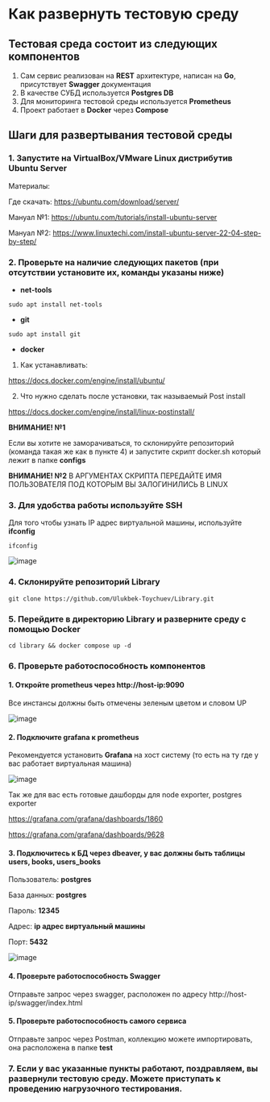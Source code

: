 # Как развернуть тестовую среду


## Тестовая среда состоит из следующих компонентов

1. Сам сервис реализован на **REST** архитектуре, написан на **Go**, присутствует **Swagger** документация
2. В качестве СУБД используется **Postgres DB**
3. Для мониторинга тестовой среды используется **Prometheus**
4. Проект работает в **Docker** через **Compose**


## Шаги для развертывания тестовой среды

### 1. Запустите на **VirtualBox/VMware** Linux дистрибутив **Ubuntu Server**
Материалы:

Где скачать: https://ubuntu.com/download/server/

Мануал №1: https://ubuntu.com/tutorials/install-ubuntu-server

Мануал №2: https://www.linuxtechi.com/install-ubuntu-server-22-04-step-by-step/

### 2. Проверьте на наличие следующих пакетов (при отсутствии установите их, команды указаны ниже)
- **net-tools**
```console
sudo apt install net-tools
```
- **git**
```console
sudo apt install git
```

- **docker**
1. Как устанавливать:

https://docs.docker.com/engine/install/ubuntu/

2. Что нужно сделать после установки, так называемый Post install

https://docs.docker.com/engine/install/linux-postinstall/

**ВНИМАНИЕ! №1**

Если вы хотите не заморачиваться, то склонируйте репозиторий (команда такая же как в пункте 4) и запустите скрипт docker.sh который лежит в папке **configs**

**ВНИМАНИЕ! №2**
В АРГУМЕНТАХ СКРИПТА ПЕРЕДАЙТЕ ИМЯ ПОЛЬЗОВАТЕЛЯ ПОД КОТОРЫМ ВЫ ЗАЛОГИНИЛИСЬ В LINUX

### 3. Для удобства работы используйте SSH
Для того чтобы узнать IP адрес виртуальной машины, используйте **ifconfig**
```console
ifconfig
```
![image](https://user-images.githubusercontent.com/67442103/179555998-2b4b85ea-bcfc-4376-b294-c749e4b1651c.png)

### 4. Склонируйте репозиторий Library

```console
git clone https://github.com/Ulukbek-Toychuev/Library.git
```

### 5. Перейдите в директорию Library и разверните среду с помощью Docker

```console
cd library && docker compose up -d
```

### 6. Проверьте работоспособность компонентов

#### 1. Откройте prometheus через http://host-ip:9090

Все инстансы должны быть отмечены зеленым цветом и словом UP

![image](https://user-images.githubusercontent.com/67442103/182324449-60940628-3310-451d-8f2f-bcfaa675aa80.png)


#### 2. Подключите grafana к prometheus

Рекомендуется установить **Grafana** на хост систему (то есть на ту где у вас работает виртуальная машина)

![image](https://user-images.githubusercontent.com/67442103/182325333-8574349b-56a7-4a31-93f9-eb16cb2dbc6c.png)

Так же для вас есть готовые дашборды для node exporter, postgres exporter

https://grafana.com/grafana/dashboards/1860

https://grafana.com/grafana/dashboards/9628

#### 3. Подключитесь к БД через dbeaver, у вас должны быть таблицы **users, books, users_books**

Пользователь: **postgres**

База данных: **postgres**

Пароль: **12345**

Адрес: **ip адрес виртуальный машины**

Порт: **5432**

![image](https://user-images.githubusercontent.com/67442103/182324776-81cb0b8f-6eb5-4443-b98e-57d786172f3e.png)


#### 4. Проверьте работоспособность Swagger
Отправьте запрос через swagger, расположен по адресу http://host-ip/swagger/index.html


#### 5. Проверьте работоспособность самого сервиса
Отправьте запрос через Postman, коллекцию можете импортировать, она расположена в папке **test**


### 7. Если у вас указанные пункты работают, поздравляем, вы развернули тестовую среду. Можете приступать к проведению нагрузочного тестирования.
